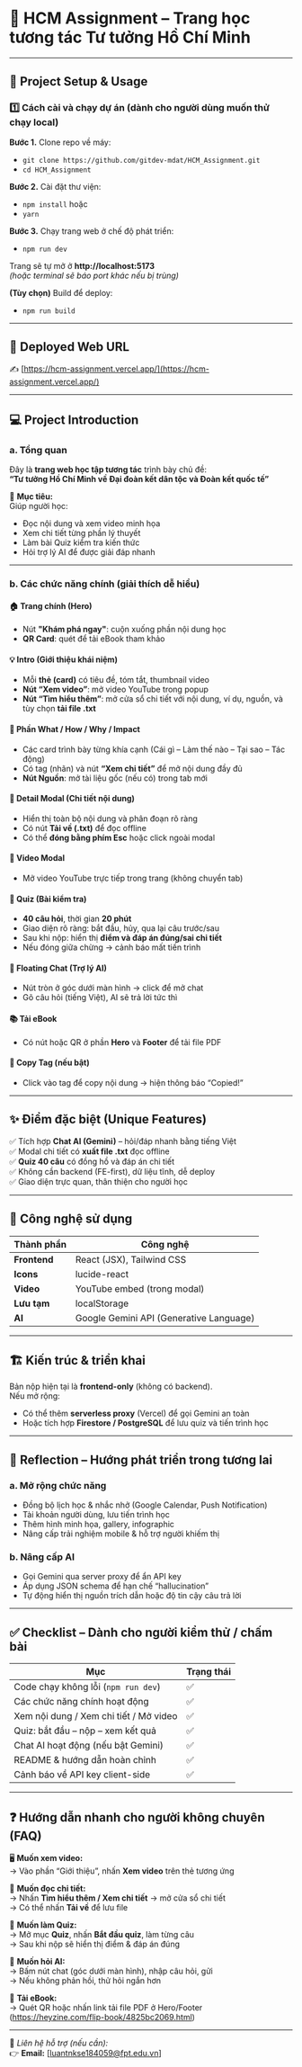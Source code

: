 # 🌺 HCM Assignment – Trang học tương tác Tư tưởng Hồ Chí Minh

---

## 🚀 Project Setup & Usage

### 1️⃣ Cách cài và chạy dự án (dành cho người dùng muốn thử chạy local)

**Bước 1.** Clone repo về máy:
- `git clone https://github.com/gitdev-mdat/HCM_Assignment.git`
- `cd HCM_Assignment`

**Bước 2.** Cài đặt thư viện:
- `npm install`
  hoặc  
- `yarn`

**Bước 3.** Chạy trang web ở chế độ phát triển:
- `npm run dev`

Trang sẽ tự mở ở **http://localhost:5173**  
*(hoặc terminal sẽ báo port khác nếu bị trùng)*

**(Tùy chọn)** Build để deploy:
- `npm run build`

---

## 🔗 Deployed Web URL  
✍️ [https://hcm-assignment.vercel.app/](https://hcm-assignment.vercel.app/)

---

## 💻 Project Introduction

### a. Tổng quan
Đây là **trang web học tập tương tác** trình bày chủ đề:  
**“Tư tưởng Hồ Chí Minh về Đại đoàn kết dân tộc và Đoàn kết quốc tế”**  

🎯 **Mục tiêu:**  
Giúp người học:
- Đọc nội dung và xem video minh họa  
- Xem chi tiết từng phần lý thuyết  
- Làm bài Quiz kiểm tra kiến thức  
- Hỏi trợ lý AI để được giải đáp nhanh  

---

### b. Các chức năng chính (giải thích dễ hiểu)

#### 🏠 Trang chính (Hero)
- Nút **"Khám phá ngay"**: cuộn xuống phần nội dung học  
- **QR Card**: quét để tải eBook tham khảo  

#### 💡 Intro (Giới thiệu khái niệm)
- Mỗi **thẻ (card)** có tiêu đề, tóm tắt, thumbnail video  
- **Nút “Xem video”**: mở video YouTube trong popup  
- **Nút “Tìm hiểu thêm”**: mở cửa sổ chi tiết với nội dung, ví dụ, nguồn, và tùy chọn **tải file .txt**  

#### 📘 Phần What / How / Why / Impact
- Các card trình bày từng khía cạnh (Cái gì – Làm thế nào – Tại sao – Tác động)  
- Có tag (nhãn) và nút **“Xem chi tiết”** để mở nội dung đầy đủ  
- **Nút Nguồn**: mở tài liệu gốc (nếu có) trong tab mới  

#### 📜 Detail Modal (Chi tiết nội dung)
- Hiển thị toàn bộ nội dung và phân đoạn rõ ràng  
- Có nút **Tải về (.txt)** để đọc offline  
- Có thể **đóng bằng phím Esc** hoặc click ngoài modal  

#### 🎥 Video Modal
- Mở video YouTube trực tiếp trong trang (không chuyển tab)  

#### 🧠 Quiz (Bài kiểm tra)
- **40 câu hỏi**, thời gian **20 phút**  
- Giao diện rõ ràng: bắt đầu, hủy, qua lại câu trước/sau  
- Sau khi nộp: hiển thị **điểm và đáp án đúng/sai chi tiết**  
- Nếu đóng giữa chừng → cảnh báo mất tiến trình  

#### 💬 Floating Chat (Trợ lý AI)
- Nút tròn ở góc dưới màn hình → click để mở chat  
- Gõ câu hỏi (tiếng Việt), AI sẽ trả lời tức thì  


#### 📚 Tải eBook
- Có nút hoặc QR ở phần **Hero** và **Footer** để tải file PDF  

#### 🔖 Copy Tag (nếu bật)
- Click vào tag để copy nội dung → hiện thông báo “Copied!”  

---

## ✨ Điểm đặc biệt (Unique Features)

✅ Tích hợp **Chat AI (Gemini)** – hỏi/đáp nhanh bằng tiếng Việt  
✅ Modal chi tiết có **xuất file .txt** đọc offline  
✅ **Quiz 40 câu** có đồng hồ và đáp án chi tiết  
✅ Không cần backend (FE-first), dữ liệu tĩnh, dễ deploy  
✅ Giao diện trực quan, thân thiện cho người học  

---

## 🧩 Công nghệ sử dụng

| Thành phần | Công nghệ |
|-------------|------------|
| **Frontend** | React (JSX), Tailwind CSS |
| **Icons** | lucide-react |
| **Video** | YouTube embed (trong modal) |
| **Lưu tạm** | localStorage |
| **AI** | Google Gemini API (Generative Language) |

---

## 🏗️ Kiến trúc & triển khai

Bản nộp hiện tại là **frontend-only** (không có backend).  
Nếu mở rộng:
- Có thể thêm **serverless proxy** (Vercel) để gọi Gemini an toàn  
- Hoặc tích hợp **Firestore / PostgreSQL** để lưu quiz và tiến trình học  

---

## 🧠 Reflection – Hướng phát triển trong tương lai

### a. Mở rộng chức năng
- Đồng bộ lịch học & nhắc nhở (Google Calendar, Push Notification)  
- Tài khoản người dùng, lưu tiến trình học  
- Thêm hình minh họa, gallery, infographic  
- Nâng cấp trải nghiệm mobile & hỗ trợ người khiếm thị  

### b. Nâng cấp AI
- Gọi Gemini qua server proxy để ẩn API key  
- Áp dụng JSON schema để hạn chế “hallucination”  
- Tự động hiển thị nguồn trích dẫn hoặc độ tin cậy câu trả lời  

---

## ✅ Checklist – Dành cho người kiểm thử / chấm bài

| Mục | Trạng thái |
|------|-------------|
| Code chạy không lỗi (`npm run dev`) | ✅ |
| Các chức năng chính hoạt động | ✅ |
| Xem nội dung / Xem chi tiết / Mở video | ✅ |
| Quiz: bắt đầu – nộp – xem kết quả | ✅ |
| Chat AI hoạt động (nếu bật Gemini) | ✅ |
| README & hướng dẫn hoàn chỉnh | ✅ |
| Cảnh báo về API key client-side | ✅ |

---

## ❓ Hướng dẫn nhanh cho người không chuyên (FAQ)

🖥️ **Muốn xem video:**  
→ Vào phần “Giới thiệu”, nhấn **Xem video** trên thẻ tương ứng  

📖 **Muốn đọc chi tiết:**  
→ Nhấn **Tìm hiểu thêm / Xem chi tiết** → mở cửa sổ chi tiết  
→ Có thể nhấn **Tải về** để lưu file  

🧩 **Muốn làm Quiz:**  
→ Mở mục **Quiz**, nhấn **Bắt đầu quiz**, làm từng câu  
→ Sau khi nộp sẽ hiển thị điểm & đáp án đúng  

🤖 **Muốn hỏi AI:**  
→ Bấm nút chat (góc dưới màn hình), nhập câu hỏi, gửi  
→ Nếu không phản hồi, thử hỏi ngắn hơn  

📕 **Tải eBook:**  
→ Quét QR hoặc nhấn link tải file PDF ở Hero/Footer  (https://heyzine.com/flip-book/4825bc2069.html)

---

📩 *Liên hệ hỗ trợ (nếu cần):*  
👉 **Email:** [luantnkse184059@fpt.edu.vn]
